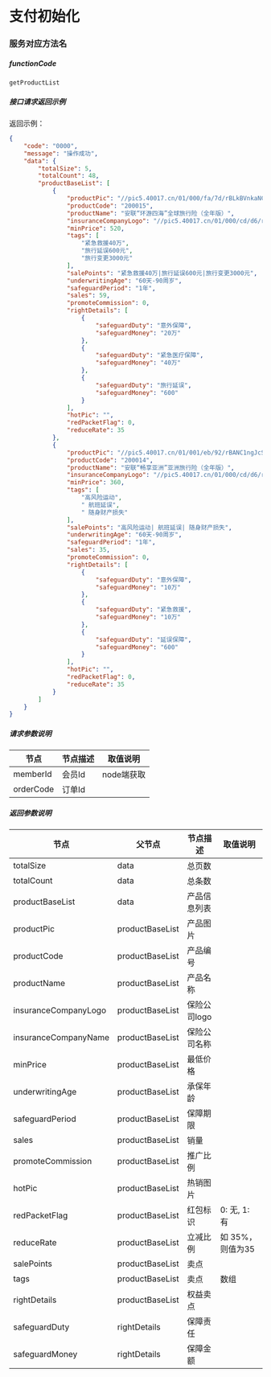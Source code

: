 # 支付初始化

### 服务对应方法名
##### functionCode
 `getProductList`

##### 接口请求返回示例
返回示例：
```json
{
    "code": "0000",
    "message": "操作成功",
    "data": {
        "totalSize": 5,
        "totalCount": 48,
        "productBaseList": [
            {
                "productPic": "//pic5.40017.cn/01/000/fa/7d/rBLkBVnkaNCABPvpAAAk-_cTa1I655.jpg",
                "productCode": "200015",
                "productName": "安联“环游四海”全球旅行险（全年版）",
                "insuranceCompanyLogo": "//pic5.40017.cn/01/000/cd/d6/rBLkBlmeo5SAPgOOAABj13VV4J8641.png",
                "minPrice": 520,
                "tags": [
                    "紧急救援40万",
                    "旅行延误600元",
                    "旅行变更3000元"
                ],
                "salePoints": "紧急救援40万|旅行延误600元|旅行变更3000元",
                "underwritingAge": "60天-90周岁",
                "safeguardPeriod": "1年",
                "sales": 59,
                "promoteCommission": 0,
                "rightDetails": [
                    {
                        "safeguardDuty": "意外保障",
                        "safeguardMoney": "20万"
                    },
                    {
                        "safeguardDuty": "紧急医疗保障",
                        "safeguardMoney": "40万"
                    },
                    {
                        "safeguardDuty": "旅行延误",
                        "safeguardMoney": "600"
                    }
                ],
                "hotPic": "",
                "redPacketFlag": 0,
                "reduceRate": 35
            },
            {
                "productPic": "//pic5.40017.cn/01/001/eb/92/rBANC1ngJcSAbhQ0AAAnICbobXY466.jpg",
                "productCode": "200014",
                "productName": "安联“畅享亚洲”亚洲旅行险（全年版）",
                "insuranceCompanyLogo": "//pic5.40017.cn/01/000/cd/d6/rBLkBlmeo5SAPgOOAABj13VV4J8641.png",
                "minPrice": 360,
                "tags": [
                    "高风险运动",
                    " 航班延误",
                    " 随身财产损失"
                ],
                "salePoints": "高风险运动| 航班延误| 随身财产损失",
                "underwritingAge": "60天-90周岁",
                "safeguardPeriod": "1年",
                "sales": 35,
                "promoteCommission": 0,
                "rightDetails": [
                    {
                        "safeguardDuty": "意外保障",
                        "safeguardMoney": "10万"
                    },
                    {
                        "safeguardDuty": "紧急救援",
                        "safeguardMoney": "10万"
                    },
                    {
                        "safeguardDuty": "延误保障",
                        "safeguardMoney": "600"
                    }
                ],
                "hotPic": "",
                "redPacketFlag": 0,
                "reduceRate": 35
            }
        ]
    }
}
```
##### 请求参数说明
节点 | 节点描述 | 取值说明
---|---|---
memberId | 会员Id | node端获取
orderCode | 订单Id | 

##### 返回参数说明
节点 | 父节点 | 节点描述 | 取值说明
---|---|---|---
totalSize | data | 总页数 | 
totalCount | data | 总条数 | 
productBaseList | data | 产品信息列表 | 
productPic | productBaseList | 产品图片 | 
productCode | productBaseList | 产品编号 | 
productName | productBaseList | 产品名称 | 
insuranceCompanyLogo | productBaseList | 保险公司logo | 
insuranceCompanyName | productBaseList | 保险公司名称 | 
minPrice | productBaseList | 最低价格 | 
underwritingAge | productBaseList | 承保年龄 | 
safeguardPeriod | productBaseList | 保障期限 | 
sales | productBaseList | 销量 | 
promoteCommission | productBaseList | 推广比例 | 
hotPic | productBaseList | 热销图片 | 
redPacketFlag | productBaseList | 红包标识 | 0: 无, 1: 有
reduceRate | productBaseList | 立减比例 | 如 35%，则值为35
salePoints | productBaseList | 卖点 | 
tags | productBaseList | 卖点 | 数组
rightDetails | productBaseList | 权益卖点 | 
safeguardDuty | rightDetails | 保障责任 | 
safeguardMoney | rightDetails | 保障金额 | 